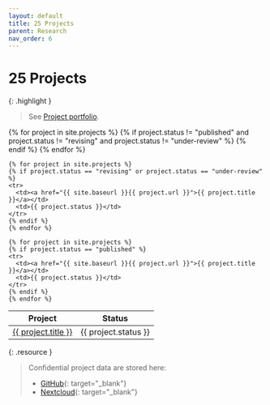 ```yaml
---
layout: default
title: 25 Projects
parent: Research
nav_order: 6
---
```


# 25 Projects

{: .highlight }
> See [Project portfolio](25-projects-gantt).

<table>
  <thead>
    <tr>
      <th>Project</th>
      <th>Status</th>
    </tr>
  </thead>
  <tbody>
    {% for project in site.projects %}
    {% if project.status != "published" and project.status != "revising" and project.status != "under-review" %}
    <tr>
      <td><a href="{{ site.baseurl }}{{ project.url }}">{{ project.title }}</a></td>
      <td>{{ project.status }}</td>
    </tr>
    {% endif %}
    {% endfor %}

    {% for project in site.projects %}
    {% if project.status == "revising" or project.status == "under-review" %}
    <tr>
      <td><a href="{{ site.baseurl }}{{ project.url }}">{{ project.title }}</a></td>
      <td>{{ project.status }}</td>
    </tr>
    {% endif %}
    {% endfor %}

    {% for project in site.projects %}
    {% if project.status == "published" %}
    <tr>
      <td><a href="{{ site.baseurl }}{{ project.url }}">{{ project.title }}</a></td>
      <td>{{ project.status }}</td>
    </tr>
    {% endif %}
    {% endfor %}

  </tbody>
</table>

{: .resource } 
> Confidential project data are stored here:
> 
> - [GitHub](https://github.com/orgs/digital-work-lab/repositories?q=topic%3Aresearch){: target="_blank"}
> - [Nextcloud](https://nc-2272638881871040784.nextcloud-ionos.com/index.php/apps/files/?dir=/20-research/25_projects&fileid=88094){: target="_blank"}
